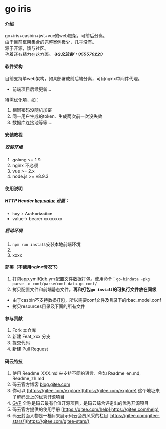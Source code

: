 # go iris

#### 介绍
go+iris+casbin+jwt+vue的web框架，可前后分离。<br />
由于目前框架集合的完整案例极少，几乎没有。<br />
源于开源，馈与社区。<br />
称着还有精力在这方面。
***QQ交流群：955576223***

#### 软件架构
目前支持单web架构，如果部署成前后端分离，可用nginx中间件代理。
* 前端项目后续更新...

待需优化项，如：
1. 相同密码没随机加密
2. 同一用户生成的token，生成两次前一次没失效
3. 数据库连接池等等....

#### 安装教程

##### 安装环境
1. golang >= 1.9
2. nginx 不必须
3. vue >= 2.x
4. node.js >= v8.9.3

#### 使用说明
##### HTTP Header <key:value> 设置：
- key-> Authorization<br />
- value-> bearer xxxxxxxx<br />
##### 启动环境
1. `npm run install`安装本地前端环境
2. 
3. xxxx

#### 部署（不使用nginx情况下）

1. 打包app.yml和db.yml配置文件数据打包。使用命令：`go-bindata -pkg parse -o conf/parse/conf-data.go conf/`
2. 拷贝配置文件和前端静态文件。**再和打包`go install`的可执行文件放在同级**
- 由于casbin不支持数据打包，所以需要conf文件及目录下的rbac_model.conf
- 拷贝resources目录及下面的所有文件



#### 参与贡献

1. Fork 本仓库
2. 新建 Feat_xxx 分支
3. 提交代码
4. 新建 Pull Request


#### 码云特技

1. 使用 Readme\_XXX.md 来支持不同的语言，例如 Readme\_en.md, Readme\_zh.md
2. 码云官方博客 [blog.gitee.com](https://blog.gitee.com)
3. 你可以 [https://gitee.com/explore](https://gitee.com/explore) 这个地址来了解码云上的优秀开源项目
4. [GVP](https://gitee.com/gvp) 全称是码云最有价值开源项目，是码云综合评定出的优秀开源项目
5. 码云官方提供的使用手册 [https://gitee.com/help](https://gitee.com/help)
6. 码云封面人物是一档用来展示码云会员风采的栏目 [https://gitee.com/gitee-stars/](https://gitee.com/gitee-stars/)